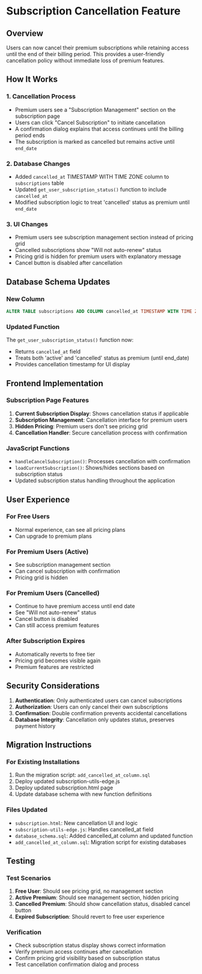 # Subscription Cancellation Feature

## Overview
Users can now cancel their premium subscriptions while retaining access until the end of their billing period. This provides a user-friendly cancellation policy without immediate loss of premium features.

## How It Works

### 1. Cancellation Process
- Premium users see a "Subscription Management" section on the subscription page
- Users can click "Cancel Subscription" to initiate cancellation
- A confirmation dialog explains that access continues until the billing period ends
- The subscription is marked as cancelled but remains active until `end_date`

### 2. Database Changes
- Added `cancelled_at` TIMESTAMP WITH TIME ZONE column to `subscriptions` table
- Updated `get_user_subscription_status()` function to include `cancelled_at`
- Modified subscription logic to treat 'cancelled' status as premium until `end_date`

### 3. UI Changes
- Premium users see subscription management section instead of pricing grid
- Cancelled subscriptions show "Will not auto-renew" status
- Pricing grid is hidden for premium users with explanatory message
- Cancel button is disabled after cancellation

## Database Schema Updates

### New Column
```sql
ALTER TABLE subscriptions ADD COLUMN cancelled_at TIMESTAMP WITH TIME ZONE;
```

### Updated Function
The `get_user_subscription_status()` function now:
- Returns `cancelled_at` field
- Treats both 'active' and 'cancelled' status as premium (until end_date)
- Provides cancellation timestamp for UI display

## Frontend Implementation

### Subscription Page Features
1. **Current Subscription Display**: Shows cancellation status if applicable
2. **Subscription Management**: Cancellation interface for premium users
3. **Hidden Pricing**: Premium users don't see pricing grid
4. **Cancellation Handler**: Secure cancellation process with confirmation

### JavaScript Functions
- `handleCancelSubscription()`: Processes cancellation with confirmation
- `loadCurrentSubscription()`: Shows/hides sections based on subscription status
- Updated subscription status handling throughout the application

## User Experience

### For Free Users
- Normal experience, can see all pricing plans
- Can upgrade to premium plans

### For Premium Users (Active)
- See subscription management section
- Can cancel subscription with confirmation
- Pricing grid is hidden

### For Premium Users (Cancelled)
- Continue to have premium access until end date
- See "Will not auto-renew" status
- Cancel button is disabled
- Can still access premium features

### After Subscription Expires
- Automatically reverts to free tier
- Pricing grid becomes visible again
- Premium features are restricted

## Security Considerations

1. **Authentication**: Only authenticated users can cancel subscriptions
2. **Authorization**: Users can only cancel their own subscriptions
3. **Confirmation**: Double confirmation prevents accidental cancellations
4. **Database Integrity**: Cancellation only updates status, preserves payment history

## Migration Instructions

### For Existing Installations
1. Run the migration script: `add_cancelled_at_column.sql`
2. Deploy updated subscription-utils-edge.js
3. Deploy updated subscription.html page
4. Update database schema with new function definitions

### Files Updated
- `subscription.html`: New cancellation UI and logic
- `subscription-utils-edge.js`: Handles cancelled_at field
- `database_schema.sql`: Added cancelled_at column and updated function
- `add_cancelled_at_column.sql`: Migration script for existing databases

## Testing

### Test Scenarios
1. **Free User**: Should see pricing grid, no management section
2. **Active Premium**: Should see management section, hidden pricing
3. **Cancelled Premium**: Should show cancellation status, disabled cancel button
4. **Expired Subscription**: Should revert to free user experience

### Verification
- Check subscription status display shows correct information
- Verify premium access continues after cancellation
- Confirm pricing grid visibility based on subscription status
- Test cancellation confirmation dialog and process 